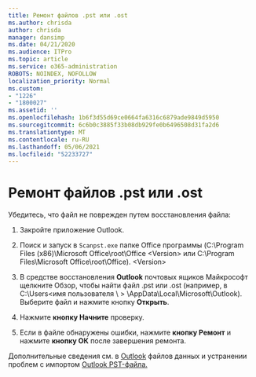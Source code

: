 ```yaml
---
title: Ремонт файлов .pst или .ost
ms.author: chrisda
author: chrisda
manager: dansimp
ms.date: 04/21/2020
ms.audience: ITPro
ms.topic: article
ms.service: o365-administration
ROBOTS: NOINDEX, NOFOLLOW
localization_priority: Normal
ms.custom:
- "1226"
- "1800027"
ms.assetid: ''
ms.openlocfilehash: 1b6f3d55d69ce0664fa6316c6879ade9849d5950
ms.sourcegitcommit: 6c6b0c3885f33b08db929fe0b6496508d31fa2d6
ms.translationtype: MT
ms.contentlocale: ru-RU
ms.lasthandoff: 05/06/2021
ms.locfileid: "52233727"
---
```

# <a name="repair-pst-or-ost-files"></a>Ремонт файлов .pst или .ost

Убедитесь, что файл не поврежден путем восстановления файла:

1. Закройте приложение Outlook.

2. Поиск и запуск в `Scanpst.exe` папке Office программы (C:\Program Files (x86)\Microsoft Office\root\Office \<Version\> или C:\Program Files\Microsoft Office\root\Office). \<Version\>

3. В средстве восстановления **Outlook** почтовых ящиков Майкрософт щелкните Обзор, чтобы найти файл .pst или .ost (например, в C:\Users<имя пользователя  \\ \> \AppData\Local\Microsoft\Outlook). Выберите файл и нажмите кнопку **Открыть**.

4. Нажмите **кнопку Начните** проверку.

5. Если в файле обнаружены ошибки, нажмите **кнопку Ремонт** и нажмите **кнопку ОК** после завершения ремонта.

Дополнительные сведения см. в [Outlook](https://support.office.com/article/25663bc3-11ec-4412-86c4-60458afc5253) файлов данных и устранении проблем с импортом [Outlook PST-файла.](https://support.office.com/article/2d2e50dc-5c36-4ab2-ab50-f1be733b3d6e)
